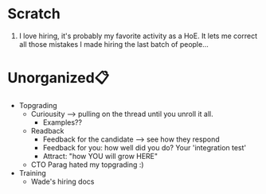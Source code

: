 # Scratch
1. I love hiring, it's probably my favorite activity as a HoE. It lets me correct all those mistakes I made hiring the last batch of people...

# Unorganized📋
* Topgrading
    * Curiousity --> pulling on the thread until you unroll it all. 
        * Examples??
    * Readback
        * Feedback for the candidate --> see how they respond
        * Feedback for you: how well did you do? Your 'integration test'
        * Attract: "how YOU will grow HERE"
    * CTO Parag hated my topgrading :)
* Training
    * Wade's hiring docs